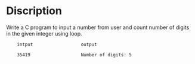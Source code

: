 # Discription

Write a C program to input a number from user and count number of digits in the given integer using loop.

		intput 					output

		35419					Number of digits: 5
